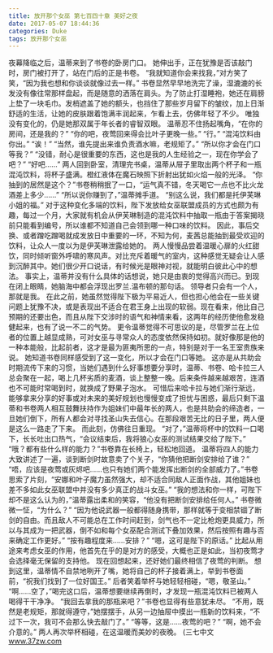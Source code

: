 ```yaml
---
title: 放开那个女巫 第七百四十章 美好之夜
date: 2017-05-07 18:44:36
categories: Duke
tags: 放开那个女巫
---
```


夜幕降临之后，温蒂来到了书卷的卧房门口。
她伸出手，正在犹豫是否该敲门时，房门被打开了，站在门后的正是书卷。
“我就知道你会来找我，”对方笑了笑，“因为我也想和你谈谈就像过去一样。”
书卷显然早早地洗完了澡，湿漉漉的长发没有像往常那样盘起，而是随意的洒落在肩头。为了防止打湿睡袍，她还在肩膀上垫了一块毛巾。发梢遮盖了她的额头，也挡住了那些岁月留下的皱纹，加上日渐舒适的生活，让她的皮肤跟着饱满丰润起来，乍看上去，仿佛年轻了不少。
唯独没有变化的，仍是她那双属于年长者的睿智双眼。
温蒂忍不住扬起嘴角，“在你的房间，还是我的？”
“你的吧，夜莺回来得会比叶子更晚一些。”
“行。”
“混沌饮料由你出。”
“诶！”
“当然，谁先提出来谁负责酒水嘛，老规矩了。”
“所以你才会在门口等我？”
“没错，耐心是很重要的东西，这也是我的人生经验之一，现在你学会了吧？”
“好吧……”
两人回到卧室，清理完书桌，温蒂从屉子里取出两个杯子和一瓶混沌饮料，将杯子盛满。橙红液体在魔石映照下折射出犹如火焰一般的光泽。
“你抽到的居然是这个？”书卷稍稍抿了一口，“运气真不错，冬天喝它一点也不比火龙酒差上多少……”
“所以说你赚到了，”温蒂摊手道。
“别这么说，我们都是托伊芙琳小姐的福。”
对于这种变化多端的饮料，陛下发放给女巫联盟成员的方式也颇为有趣，每过一个月，大家就有机会从伊芙琳制造的混沌饮料中抽取一瓶由于答案揭晓前只能看到编号，所以谁都不知道自己会领到哪一种口味的饮料。
因此，事后交换、或者蹭吃蹭喝就成发放日中重要的一环，不知为何，麦茜总能抽到最受欢迎的饮料，让众人一度以为是伊芙琳泄露给她的。
两人慢慢品尝着温暖心扉的火红甜饮，同时倾听窗外呼啸的寒风声。对比充斥着暖气的室内，这种感觉无疑会让人感到沉醉其中。她们很少开口说话，有时候光是眼神对视，就能明白彼此心中的想法。
事实上，温蒂并没有什么具体的话想说，她只是由衷的觉得高兴而已。到现在闭上眼睛，她脑海中都会浮现出罗兰.温布顿的那句话。
领导者只会有一个人，那就是我。
在此之前，她虽然觉得陛下极为平易近人，但也担心他会在一些关键问题上犹豫不决，或是表现出不适合在君王身上出现的软弱。现在看来，他比自己预期的还要出色，而且从陛下交涉时的语气和神情来看，这两年的经历使他愈发稳健起来，也有了说一不二的气势。
更令温蒂觉得不可思议的是，尽管罗兰在上位者的位置上越显成熟，可对女巫与寻常众人的态度依然保持如初。就好像那是他的一种本能般，比起前者，这才是最为匪夷所思的一点，特别是对于一名王室贵族来说。
她知道书卷同样感受到了这一变化，所以才会在门口等她。
这亦是从共助会时期流传下来的习惯，当她们遇到什么好事想要分享时，温蒂、书卷、哈卡拉三人总会聚在一起，喝上几杯劣质的麦酒，谈上整整一晚。后来条件越来越艰苦，连酒也不可能时常喝到时，就换成了野果子泡水。
可惜后来哈卡拉与她们渐行渐远，能够拿来分享的好事或对未来的美好规划也慢慢变成了担忧与困惑，最后只剩下温蒂和书卷两人相互鼓舞扶持作为姐妹们中最年长的两人，也是共助会的缔造者，一旦她们倒下，所有人都会对寻找圣山失去信心。在那段艰苦无比的日子里，两人便是这么一路走了下来。
而此刻，仿佛往日重现。
“对了，”温蒂将杯中的饮料一口喝下，长长吐出口热气，“会议结束后，我将狼心女巫的测试结果交给了陛下。”
“哦？都有些什么样的能力？”书卷靠在长椅上，轻松地回道。
温蒂将四人的能力大致讲述了一遍，谈到断剑时故意卖了个关子，“你猜他把断剑安排给了谁？”
“唔，应该是夜莺或灰烬吧……也只有她们两个能发挥出断剑的全部威力了。”书卷思索了片刻，“安娜和叶子魔力虽然强大，却不适合同敌人正面作战，其他姐妹也差不多如此女巫联盟中并没有多少真正的战斗女巫。”
“我的想法和你一样，可陛下却不是这么认为的，”温蒂露出柔和的笑容，“他没有把断剑安排给任何人。”
书卷微微一怔，“为什么？”
“因为他说武器一般都得随身携带，那样就等于变相禁锢了断剑的自由。而且敌人不可能总在工作时间赶到，剑气也不一定比枪炮更具威力，所以与其成为一把武器，倒不如和每个女巫配合测试下叠加效果，然后按照有趣与否来确定工作更好。”
“按有趣程度来……安排？”
“嗯，这可是陛下的原话。”
比起从用途来考虑女巫的作用，他首先在乎的是对方的感受，大概也正是如此，当初夜莺才会选择毫无保留的支持他。
现在回想起来，还好她们最终相信了夜莺的判断。
想到这里，温蒂情不自禁地咧开了嘴，她将自己的杯子接着满上，举到书卷面前，“祝我们找到了一位好国王。”
后者笑着举杯与她轻轻相碰，“嗯，敬圣山。”
“啊……空了，”喝完这口后，温蒂想要继续再倒时，才发现一瓶混沌饮料已被两人喝得干干净净。
“我回去拿我的那瓶来吧？”书卷也显得有些意犹未尽。
“不用，既然是老规矩，那就得遵守，”她摆摆手，从另一边抽屉中摸出一瓶新的饮料来，“不过下一次，我可不会那么快去敲门了。”
“等等，这是……夜莺的吧？”
“啊，她不会介意的。”
两人再次举杯相碰，在这温暖而美妙的夜晚。
(三七中文 www.37zw.com
